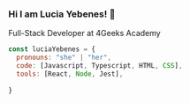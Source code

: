 ### Hi I am Lucia Yebenes! 👋
Full-Stack Developer at 4Geeks Academy


```javascript
const luciaYebenes = {
  pronouns: "she" | "her",
  code: [Javascript, Typescript, HTML, CSS],
  tools: [React, Node, Jest],
  
}
```
<!--
challenge: "I am doing the #100DaysOfCode challenge focused on react and typescript"
**Lucia-Yebenes/Lucia-Yebenes** is a ✨ _special_ ✨ repository because its `README.md` (this file) appears on your GitHub profile.

Here are some ideas to get you started:

- 🔭 I’m currently working on ...
- 🌱 I’m currently learning ...
- 👯 I’m looking to collaborate on ...
- 🤔 I’m looking for help with ...
- 💬 Ask me about ...
- 📫 How to reach me: ...
- 😄 Pronouns: ...
- ⚡ Fun fact: ...
-->
